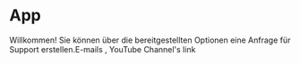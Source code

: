 # App
Willkommen! Sie können über die bereitgestellten Optionen eine Anfrage für Support erstellen.E-mails , YouTube Channel's link
